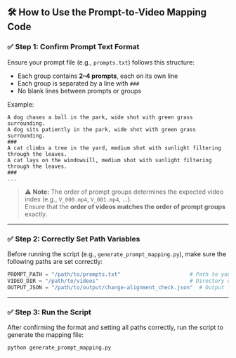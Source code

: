 ## 🛠 How to Use the Prompt-to-Video Mapping Code

### ✅ Step 1: Confirm Prompt Text Format

Ensure your prompt file (e.g., `prompts.txt`) follows this structure:

- Each group contains **2–4 prompts**, each on its own line  
- Each group is separated by a line with `###`  
- No blank lines between prompts or groups

Example:

```
A dog chases a ball in the park, wide shot with green grass surrounding.
A dog sits patiently in the park, wide shot with green grass surrounding.
###
A cat climbs a tree in the yard, medium shot with sunlight filtering through the leaves.
A cat lays on the windowsill, medium shot with sunlight filtering through the leaves.
###
...
```

> ⚠️ **Note:** The order of prompt groups determines the expected video index (e.g., `V_000.mp4`, `V_001.mp4`, ...).  
> Ensure that the **order of videos matches the order of prompt groups** exactly.

---

### ✅ Step 2: Correctly Set Path Variables

Before running the script (e.g., `generate_prompt_mapping.py`), make sure the following paths are set correctly:

```python
PROMPT_PATH = "/path/to/prompts.txt"                      # Path to your prompt text file
VIDEO_DIR = "/path/to/videos"                             # Directory containing the generated videos
OUTPUT_JSON = "/path/to/output/change-alignment_check.json"  # Output file for saving the mapping or score
```

---

### ✅ Step 3: Run the Script

After confirming the format and setting all paths correctly, run the script to generate the mapping file:

```bash
python generate_prompt_mapping.py
```
